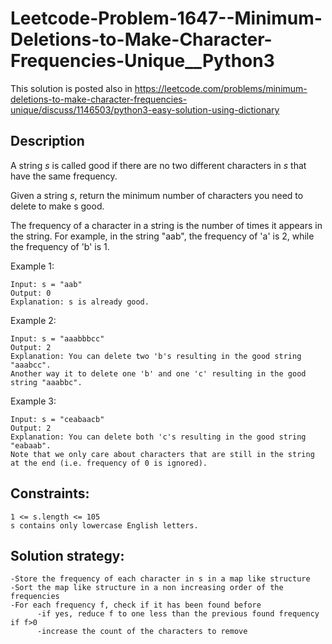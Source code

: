# Leetcode-Problem-1647--Minimum-Deletions-to-Make-Character-Frequencies-Unique__Python3

This solution is posted also in https://leetcode.com/problems/minimum-deletions-to-make-character-frequencies-unique/discuss/1146503/python3-easy-solution-using-dictionary 

## Description

A string _s_ is called good if there are no two different characters in _s_ that have the same frequency.

Given a string _s_, return the minimum number of characters you need to delete to make s good.

The frequency of a character in a string is the number of times it appears in the string. For example, in the string "aab", the frequency of 'a' is 2, while the frequency of 'b' is 1.

 

Example 1:

    Input: s = "aab"
    Output: 0
    Explanation: s is already good.

Example 2:

    Input: s = "aaabbbcc"
    Output: 2
    Explanation: You can delete two 'b's resulting in the good string "aaabcc".
    Another way it to delete one 'b' and one 'c' resulting in the good string "aaabbc".

Example 3:

    Input: s = "ceabaacb"
    Output: 2
    Explanation: You can delete both 'c's resulting in the good string "eabaab".
    Note that we only care about characters that are still in the string at the end (i.e. frequency of 0 is ignored).

 

## Constraints:

    1 <= s.length <= 105
    s contains only lowercase English letters.

## Solution strategy:

    -Store the frequency of each character in s in a map like structure
    -Sort the map like structure in a non increasing order of the frequencies
    -For each frequency f, check if it has been found before
          -if yes, reduce f to one less than the previous found frequency if f>0
          -increase the count of the characters to remove
